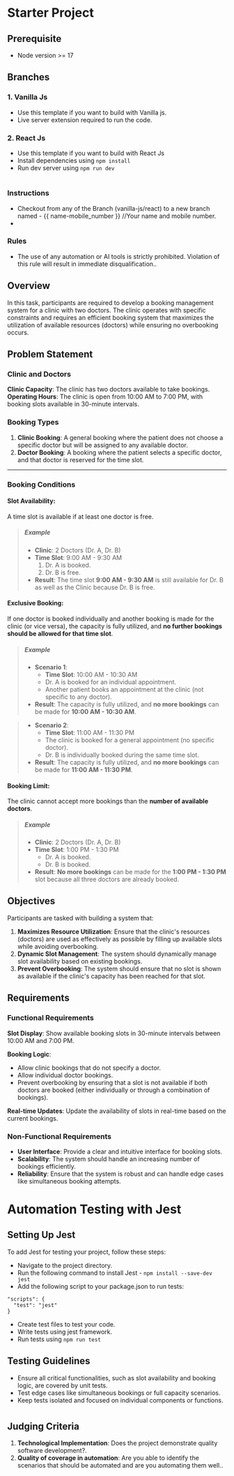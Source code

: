 # **Starter Project**

## Prerequisite
- Node version >= 17

## Branches
### 1. Vanilla Js
- Use this template if you want to build with Vanilla js.
- Live server extension required to run the code.

### 2. React Js
- Use this template if you want to build with React Js
- Install dependencies using  ```npm install```
- Run dev server using ```npm run dev```

#
### Instructions
- Checkout from any of the Branch (vanilla-js/react) to a new branch named - {{ name-mobile_number }} //Your name and mobile number.
- 

### Rules
- The use of any automation or AI tools is strictly prohibited. Violation of this rule will result in immediate disqualification..

##
## Overview

In this task, participants are required to develop a booking management system for a clinic with two doctors. The clinic operates with specific constraints and requires an efficient booking system that maximizes the utilization of available resources (doctors) while ensuring no overbooking occurs.

## Problem Statement

### Clinic and Doctors

**Clinic Capacity**: The clinic has two doctors available to take bookings.
**Operating Hours**: The clinic is open from 10:00 AM to 7:00 PM, with booking slots available in 30-minute intervals.

### Booking Types

1. **Clinic Booking**: A general booking where the patient does not choose a specific doctor but will be assigned to any available doctor.
2. **Doctor Booking**: A booking where the patient selects a specific doctor, and that doctor is reserved for the time slot.


------------


### Booking Conditions

#### **Slot Availability**:
A time slot is available if at least one doctor is free.
> ##### Example
> - **Clinic**: 2 Doctors (Dr. A, Dr. B)
> - **Time Slot**: 9:00 AM - 9:30 AM
>   1. Dr. A is booked.
>   2. Dr. B is free.
> - **Result**: The time slot **9:00 AM - 9:30 AM** is still available for Dr. B as well as the Clinic because Dr. B is free.

#### **Exclusive Booking**: 
If one doctor is booked individually and another booking is made for the clinic (or vice versa), the capacity is fully utilized, and **no further bookings should be allowed for that time slot**.
> ##### Example
> - **Scenario 1**: 
>   - **Time Slot**: 10:00 AM - 10:30 AM
>   - Dr. A is booked for an individual appointment.
>   - Another patient books an appointment at the clinic (not specific to any doctor).
>  - **Result**: The capacity is fully utilized, and **no more bookings** can be made for **10:00 AM - 10:30 AM**.

> - **Scenario 2**: 
>   - **Time Slot**: 11:00 AM - 11:30 PM
>   - The clinic is booked for a general appointment (no specific doctor).
>   - Dr. B is individually booked during the same time slot.
>  - **Result**: The capacity is fully utilized, and **no more bookings** can be made for **11:00 AM - 11:30 PM**.

#### **Booking Limit**: 
The clinic cannot accept more bookings than the **number of available doctors**.
> ##### Example
> - **Clinic**: 2 Doctors (Dr. A, Dr. B)
> - **Time Slot**: 1:00 PM - 1:30 PM
>   - Dr. A is booked.
>   - Dr. B is booked.
> - **Result**: **No more bookings** can be made for the **1:00 PM - 1:30 PM** slot because all three doctors are already booked.

## Objectives

Participants are tasked with building a system that:

1. **Maximizes Resource Utilization**: Ensure that the clinic's resources (doctors) are used as effectively as possible by filling up available slots while avoiding overbooking.
2. **Dynamic Slot Management**: The system should dynamically manage slot availability based on existing bookings.
3. **Prevent Overbooking**: The system should ensure that no slot is shown as available if the clinic's capacity has been reached for that slot.

## Requirements

### Functional Requirements

**Slot Display**: Show available booking slots in 30-minute intervals between 10:00 AM and 7:00 PM.

**Booking Logic**:
  - Allow clinic bookings that do not specify a doctor.
  - Allow individual doctor bookings.
  - Prevent overbooking by ensuring that a slot is not available if both doctors are booked (either individually or through a combination of bookings).

**Real-time Updates**: Update the availability of slots in real-time based on the current bookings.

### Non-Functional Requirements

- **User Interface**: Provide a clear and intuitive interface for booking slots.
- **Scalability**: The system should handle an increasing number of bookings efficiently.
- **Reliability**: Ensure that the system is robust and can handle edge cases like simultaneous booking attempts.

#
# Automation Testing with Jest
## Setting Up Jest
To add Jest for testing your project, follow these steps:
- Navigate to the project directory.
- Run the following command to install Jest - ```npm install --save-dev jest```
- Add the following script to your package.json to run tests:
```
"scripts": {
  "test": "jest"
}
```
- Create test files to test your code.
- Write tests using jest framework.
- Run tests using ```npm run test```


## Testing Guidelines
- Ensure all critical functionalities, such as slot availability and booking logic, are covered by unit tests.
- Test edge cases like simultaneous bookings or full capacity scenarios.
- Keep tests isolated and focused on individual components or functions.

#
## Judging Criteria
1. **Technological Implementation**: Does the project demonstrate quality software development?.
2. **Quality of coverage in automation**: Are you able to identify the scenarios that should be automated and are you automating them well..

